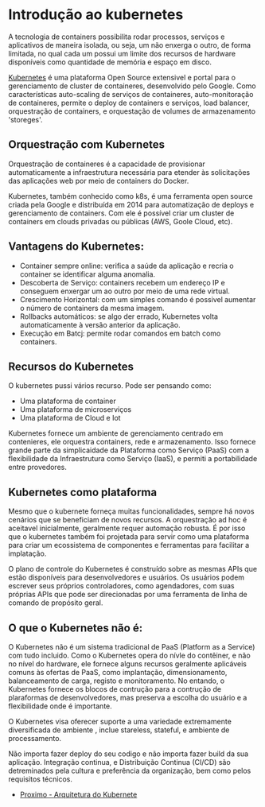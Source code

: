 # Introdução ao kubernetes

A tecnologia de containers possibilita rodar processos, serviços e aplicativos de 
maneira isolada, ou seja, um não enxerga o outro, de forma limitada, no qual cada um 
possui um limite dos recursos de hardware disponíveis como quantidade de memória e
espaço em disco.

[Kubernetes](https://kubernetes.io/) é uma plataforma Open Source extensivel e portal 
para o gerenciamento de cluster de containeres, desenvolvido pelo Google.
Como características auto-scaling de serviços de containeres, auto-monitoração de
containeres, permite o deploy de containers e serviços, load balancer, orquestração de containers, e
orquestação de volumes de armazenamento 'storeges'.


## Orquestração com Kubernetes

Orquestração de containeres é a capacidade de provisionar automaticamente a 
infraestrutura necessária para etender às solicitações das aplicações web por meio
de containers do Docker.

Kubernetes, também conhecido como k8s, é uma ferramenta open source criada pela 
Google e distribuída em 2014 para automatização de deploys e gerenciamento de
containers. Com ele é possível criar um cluster de containers em clouds privadas ou
públicas (AWS, Goole Cloud, etc).


## Vantagens do Kubernetes:

* Container sempre online: verifica a saúde da aplicação e recria o container se identificar alguma anomalia.
* Descoberta de Serviço: containers recebem um endereço IP e conseguem enxergar um
ao outro por meio de uma rede virtual.
* Crescimento Horizontal: com um simples comando é possivel aumentar o número de 
containers da mesma imagem.
* Rollbacks automáticos: se algo der errado, Kubernetes volta automaticamente à versão
anterior da aplicação.
* Execução em Batcj: permite rodar comandos em batch como containers.

## Recursos do Kubernetes

O kubernetes pussi vários recurso. Pode ser pensando como:

* Uma plataforma de container
* Uma plataforma de microserviços
* Uma plataforma de Cloud e Iot

Kubernetes fornece um ambiente de gerenciamento centrado em contenieres, ele
orquestra containers, rede e armazenamento.
Isso fornece grande parte da simplicaidade da Plataforma como Serviço (PaaS) 
com a flexibilidade da Infraestrutura como Serviço (IaaS), e permiti
a portabilidade entre provedores.

## Kubernetes como plataforma

Mesmo que o kubernete forneça muitas funcionalidades, sempre há novos cenários
que se beneficiam de novos recursos. A orquestração ad hoc é aceitavel inicialmente,
geralmente requer automação robusta. É por isso que o kubernetes também foi 
projetada para servir como uma plataforma para criar um ecossistema de componentes 
e ferramentas para facilitar a implatação.

O plano de controle do Kubernetes é construído sobre as mesmas APIs que estão 
disponíveis para desenvolvedores e usuários. Os usuários podem escrever seus 
próprios controladores, como agendadores, com suas próprias APIs que pode ser
direcionadas por uma ferramenta de linha de comando de propósito geral.

## O que o Kubernetes não é:
O Kubernetes não é um sistema tradicional de PaaS (Platform as a Service) com tudo
incluido. Como o Kubernetes opera do nívle do contêiner, e não no nível do hardware,
ele fornece alguns recursos geralmente aplicáveis comuns às ofertas de PaaS, 
como implantação, dimensionamento, balanceamento de carga, registo e monitoramento.
No entando, o Kubernetes fornece os blocos de contrução para a contrução de plaraformas
de desenvolvedores, mas preserva a escolha do usuário e a flexibilidade onde é importante.

O Kubernetes visa oferecer suporte a uma variedade extremamente diversificada 
de ambiente , inclue stareless, stateful, e ambiente de processamento.

Não importa fazer deploy do seu codigo e não importa fazer build da sua aplicação.
Integração continua, e Distribuição Continua (CI/CD) são detreminados pela cultura e
preferência da organização, bem como pelos requisitos técnicos.

- [Proximo - Arquitetura do Kubernete](arquitetura.md)
